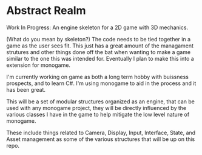 # Abstract Realm
Work In Progress: An engine skeleton for a 2D game with 3D mechanics.

(What do you mean by skeleton?)
The code needs to be tied together in a game as the user sees fit. This just has a great amount of the managament strutures and other things done off the bat when wanting to make a game similar to the one this was intended for. Eventually I plan to make this into a extension for monogame.

I'm currently working on game as both a long term hobby with buissness prospects, and to learn C#. I'm using monogame to aid in the process and it has been great. 

This will be a set of modular structures organized as an engine, that can be used with any monogame project, they will be directly influenced by the various classes I have in the game to help mitigate the low level nature of monogame.

These include things related to Camera, Display, Input, Interface, State, and Asset management as some of the various structures that will be up on this repo.
